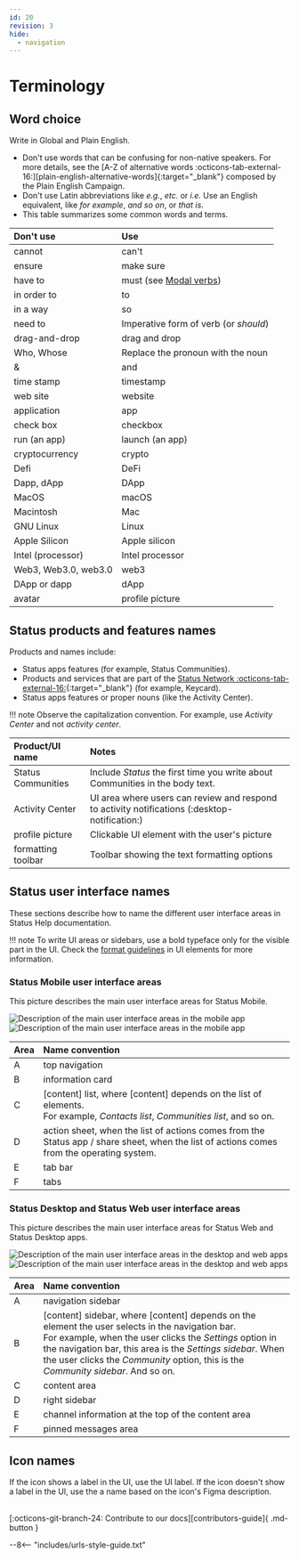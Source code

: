 ```yaml
---
id: 20
revision: 3
hide:
  - navigation
---
```


# Terminology

## Word choice

Write in Global and Plain English.

- Don't use words that can be confusing for non-native speakers. For more details, see the [A-Z of alternative words :octicons-tab-external-16:][plain-english-alternative-words]{:target="_blank"} composed by the Plain English Campaign.
- Don't use Latin abbreviations like *e.g.*, *etc.* or *i.e.* Use an English equivalent, like *for example*, *and so on*, or *that is*.
- This table summarizes some common words and terms.

| Don't use            | Use                                    |
|:---------------------|:---------------------------------------|
| cannot               | can't                                  |
| ensure               | make sure                              |
| have to              | must (see [Modal verbs](./style-conventions.md#modal-verbs)) |
| in order to          | to                                     |
| in a way             | so                                     |
| need to              | Imperative form of verb (or *should*)  |
| drag-and-drop        | drag and drop                          |
| Who, Whose           | Replace the pronoun with the noun      |
| &                    | and                                    |
| time stamp           | timestamp                              |
| web site             | website                                |
| application          | app                                    |
| check box            | checkbox                               |
| run (an app)         | launch (an app)                        |
| cryptocurrency       | crypto                                 |
| Defi                 | DeFi                                   |
| Dapp, dApp           | DApp                                   |
| MacOS                | macOS                                  |
| Macintosh            | Mac                                    |
| GNU Linux            | Linux                                  |
| Apple Silicon        | Apple silicon                          |
| Intel (processor)    | Intel processor                        |
| Web3, Web3.0, web3.0 | web3                                   |
| DApp or dapp         | dApp                                   |
| avatar | profile picture |

## Status products and features names

Products and names include:

- Status apps features (for example, Status Communities).
- Products and services that are part of the [Status Network :octicons-tab-external-16:](https://statusnetwork.com/){:target="_blank"} (for example, Keycard).
- Status apps features or proper nouns (like the Activity Center).

!!! note
    Observe the capitalization convention. For example, use *Activity Center* and not *activity center*.

| Product/UI name | Notes |
|:---|:---|
| Status Communities | Include *Status* the first time you write about Communities in the body text. |
| Activity Center | UI area where users can review and respond to activity notifications (:desktop-notification:) |
| profile picture | Clickable UI element with the user's picture |
| formatting toolbar | Toolbar showing the text formatting options |

## Status user interface names

These sections describe how to name the different user interface areas in Status Help documentation.

!!! note
    To write UI areas or sidebars, use a bold typeface only for the visible part in the UI. Check the [format guidelines](./style-conventions.md#format-guidelines) in UI elements for more information.

### Status Mobile user interface areas

This picture describes the main user interface areas for Status Mobile.

![Description of the main user interface areas in the mobile app](./terminology/20-0-1-light.png#only-light)
![Description of the main user interface areas in the mobile app](./terminology/20-0-1-dark.png#only-dark)

| Area | Name convention |
|:---|:---|
| A | top navigation |
| B | information card |
| C | [content] list, where [content] depends on the list of elements.</br>For example, *Contacts list*, *Communities list*, and so on. |
| D | action sheet, when the list of actions comes from the Status app / share sheet, when the list of actions comes from the operating system. |
| E | tab bar |
| F | tabs |

### Status Desktop and Status Web user interface areas

This picture describes the main user interface areas for Status Web and Status Desktop apps.

![Description of the main user interface areas in the desktop and web apps](./terminology/12-6-2-light.png#only-light)
![Description of the main user interface areas in the desktop and web apps](./terminology/12-6-2-dark.png#only-dark)

| Area | Name convention |
|:---|:---|
| A | navigation sidebar |
| B | [content] sidebar, where [content] depends on the element the user selects in the navigation bar.</br>For example, when the user clicks the *Settings* option in the navigation bar, this area is the *Settings sidebar*. When the user clicks the *Community* option, this is the *Community sidebar*. And so on. |
| C | content area |
| D | right sidebar |
| E | channel information at the top of the content area |
| F | pinned messages area |

## Icon names

If the icon shows a label in the UI, use the UI label. If the icon doesn't show a label in the UI, use the a name based on the icon's Figma description.

<br>[:octicons-git-branch-24: Contribute to our docs][contributors-guide]{ .md-button }</br>

--8<-- "includes/urls-style-guide.txt"
